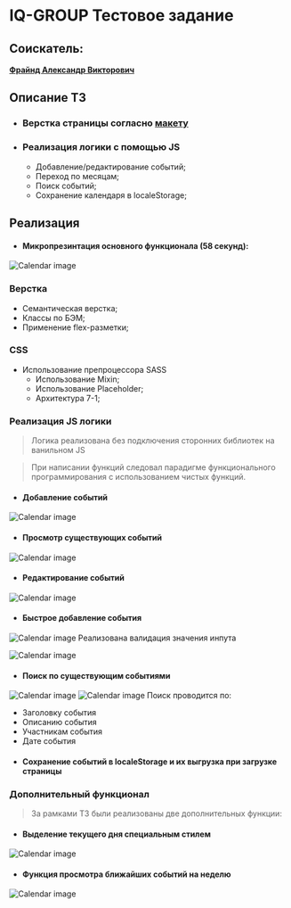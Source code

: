 # IQ-GROUP Тестовое задание

## Соискатель:
[**Фрайнд Александр Викторович**](https://tyumen.hh.ru/resume/4a052802ff0b73c3370039ed1f384633577865)

## Описание ТЗ
- ### Верстка страницы согласно [макету](https://www.figma.com/file/N8ahYKmWH4Hyj39MoIjuyx/Frontend-Calendar-test-task)
- ### Реализация логики с помощью JS
    * Добавление/редактирование событий;
    * Переход по месяцам;
    * Поиск событий;
    * Сохранение календаря в localeStorage;
## Реализация
- #### Микропрезинтация основного функционала (58 секунд):
![Calendar image](/assets/Git-images/Calendar_presentation.gif)
### Верстка
* Семантическая верстка;
* Классы по БЭМ;
* Применение flex-разметки;
### CSS
* Использование препроцессора SASS
    - Использование Mixin;
    - Использование Placeholder;
    - Архитектура 7-1;
### Реализация JS логики
> Логика реализована без подключения сторонних библиотек на ванильном JS

> При написании функций следовал парадигме функционального программирования с использованием чистых функций.

- #### Добавление событий
![Calendar image](/assets/Git-images/calendar_add.jpg)
- #### Просмотр существующих событий
![Calendar image](/assets/Git-images/calendar_overview.jpg)
- #### Редактирование событий
![Calendar image](/assets/Git-images/calendar_edit.jpg)
- #### Быстрое добавление события
![Calendar image](/assets/Git-images/calendar_quick-add.jpg)
Реализована валидация значения инпута

![Calendar image](/assets/Git-images/calendar_validation.jpg)
- #### Поиск по существующим событиями
![Calendar image](/assets/Git-images/calendar_search.jpg)
![Calendar image](/assets/Git-images/calendar_search_action.jpg)
Поиск проводится по:
* Заголовку события
* Описанию события
* Участникам события
* Дате события

- #### Сохранение событий в localeStorage и их выгрузка при загрузке страницы

### Дополнительный функционал
> За рамками ТЗ были реализованы две дополнительных функции:
- #### Выделение текущего дня специальным стилем
![Calendar image](/assets/Git-images/calendar_today.jpg)
- #### Функция просмотра ближайших событий на неделю
![Calendar image](/assets/Git-images/calendar_coming-event.jpg)
